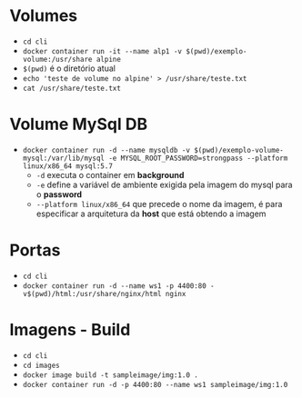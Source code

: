 # Volumes

* ```cd cli```
*  ```docker container run -it --name alp1 -v $(pwd)/exemplo-volume:/usr/share alpine```
  * ```$(pwd)``` é o diretório atual
* ```echo 'teste de volume no alpine' > /usr/share/teste.txt```
* ```cat /usr/share/teste.txt```

# Volume MySql DB

* ```docker container run -d --name mysqldb -v $(pwd)/exemplo-volume-mysql:/var/lib/mysql -e MYSQL_ROOT_PASSWORD=strongpass --platform linux/x86_64 mysql:5.7```
  *  ```-d``` executa o container em **background**
  *  ```-e``` define a variável de ambiente exigida pela imagem do mysql para o **password**
  * ```--platform linux/x86_64``` que precede o nome da imagem, é para especificar a arquitetura da **host** que está obtendo a imagem

# Portas

* ```cd cli```
* ```docker container run -d --name ws1 -p 4400:80 -v$(pwd)/html:/usr/share/nginx/html nginx```

# Imagens - Build

* ```cd cli```
* ```cd images```
* ```docker image build -t sampleimage/img:1.0 . ```
* ```docker container run -d -p 4400:80 --name ws1 sampleimage/img:1.0```